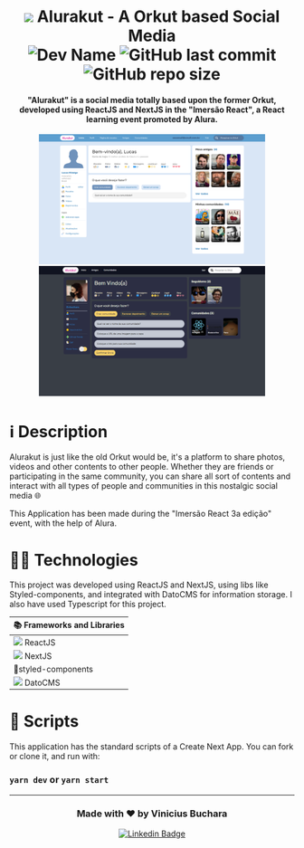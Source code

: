 <h1 align="center">
	<img src='https://cdn0.iconfinder.com/data/icons/social-flat-rounded-rects/512/orkut-512.png' width='30'> Alurakut - A Orkut based Social Media  <br>
	<img  alt="Dev Name"  src="https://img.shields.io/badge/Developer-Vinicius%20Buchara-ff2189">
	<img  alt="GitHub last commit"  src="https://img.shields.io/github/last-commit/vbuchara/alurakut?color=ff2189&label=Last%20Commit">
	<img  alt="GitHub repo size"  src="https://img.shields.io/github/repo-size/vbuchara/alurakut?color=ff2189&label=Repository%20Size">
</h1>

<h4  align="center">
	"Alurakut" is a social media totally based upon the former Orkut, developed using ReactJS and NextJS in the "Imersão React", a React learning event promoted by Alura.
</h4>

<div  align="center">
  <img  alt="Alurakut image" width="400" height="230" src="src/assets/images/alurakutPrint.png">
  <img  alt="Alurakut image" width="400" height="230" src="src/assets/images/alurakutPrintDark.png">
</div>

# ℹ️ Description

Alurakut is just like the old Orkut would be, it's a platform to share photos, videos and other contents to other people. Whether they are friends or participating in the same community, you can share all sort of contents and interact with all types of people and communities in this nostalgic social media 🌐  

This Application has been made during the "Imersão React 3a edição" event, with the help of Alura.  

# 👩‍💻 Technologies

This project was developed using ReactJS and NextJS, using libs like Styled-components, and integrated with DatoCMS for information storage. I also have used Typescript for this project.

<div align="center">
	
| 📚 Frameworks and Libraries |
|--|
|<img src='https://cdn.jsdelivr.net/gh/devicons/devicon/icons/react/react-original.svg' width='18'> ReactJS |
|<img src='https://cdn.jsdelivr.net/gh/devicons/devicon/icons/nextjs/nextjs-original.svg' width='18'> NextJS |
|💅styled-components |
|<img src='https://seeklogo.com/images/D/datocms-logo-1C41129CD8-seeklogo.com.png' width='18'> DatoCMS |
	
</div>


# 📜 Scripts

This application has the standard scripts of a Create Next App. You can fork or clone it, and run with:

### `yarn dev` or `yarn start`

---

<h3 align="center">
Made with ♥️ by Vinicius Buchara
</h3>

<div align="center">
	
[<img src="https://img.shields.io/badge/LinkedIn-0077B5?style=for-the-badge&logo=linkedin&logoColor=white" alt="Linkedin Badge"/>](https://www.linkedin.com/in/vinicius-vieira-buchara/)
	
</div>
